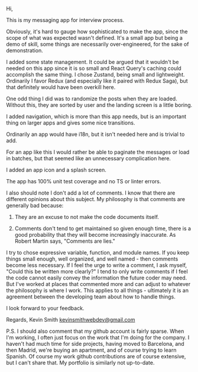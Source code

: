 Hi,

This is my messaging app for interview process.

Obviously, it's hard to gauge how sophisticated to make the app, since the scope of what was expected wasn't defined. It's a small app but being a demo of skill, some things are necessarily over-engineered, for the sake of demonstration.

I added some state management. It could be argued that it wouldn't be needed on this app since it is so small and React Query's caching could accomplish the same thing. I chose Zustand, being small and lightweight. Ordinarily I favor Redux (and especially like it paired with Redux Saga), but that definitely would have been overkill here.

One odd thing I did was to randomize the posts when they are loaded. Without this, they are sorted by user and the landing screen is a little boring.

I added navigation, which is more than this app needs, but is an important thing on larger apps and gives some nice transitions.

Ordinarily an app would have i18n, but it isn't needed here and is trivial to add.

For an app like this I would rather be able to paginate the messages or load in batches, but that seemed like an unnecessary complication here.

I added an app icon and a splash screen.

The app has 100% unit test coverage and no TS or linter errors.

I also should note I don't add a lot of comments. I know that there are different opinions about this subject. My philosophy is that comments are generally bad because:

1. They are an excuse to not make the code documents itself.

2. Comments don't tend to get maintained so given enough time, there is a good probability that they will become increasingly inaccurate. As Robert Martin says, "Comments are lies."

I try to chose expressive variable, function, and module names. If you keep things small enough, well organized, and well named - then comments become less necessary. If I feel the urge to write a comment, I ask myself, "Could this be written more clearly?" I tend to only write comments if I feel the code cannot easily convey the information the future coder may need. But I've worked at places that commented more and can adjust to whatever the philosophy is where I work. This applies to all things - ultimately it is an agreement between the developing team about how to handle things.

I look forward to your feedback.

Regards,
Kevin Smith
kevinsmithwebdev@gmail.com

P.S. I should also comment that my github account is fairly sparse. When I'm working, I often just focus on the work that I'm doing for the company. I haven't had much time for side projects, having moved to Barcelona, and then Madrid, we're buying an apartment, and of course trying to learn Spanish. Of course my work github contributions are of course extensive, but I can't share that. My portfolio is similarly not up-to-date.
